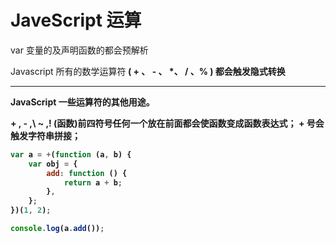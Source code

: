 # JaveScript 运算

var 变量的及声明函数的都会预解析

Javascript 所有的数学运算符<b> ( + 、 - 、 \*、 / 、% ) 都会触发隐式转换

---

JavaScript 一些运算符的其他用途。

\+ , - ,\ ~ ,! (函数)前四符号任何一个放在前面都会使函数变成函数表达式；
\+ 号会触发字符串拼接；

```js
var a = +(function (a, b) {
	var obj = {
		add: function () {
			return a + b;
		},
	};
})(1, 2);

console.log(a.add());
```
